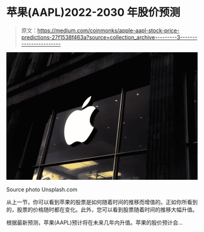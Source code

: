 # 苹果(AAPL)2022-2030 年股价预测

> 原文：<https://medium.com/coinmonks/apple-aapl-stock-price-predictions-27f1538f463a?source=collection_archive---------3----------------------->

![](img/3c5fe1c0295f9c6a155646fa6c090101.png)

Source photo Unsplash.com

从上一节，你可以看到苹果的股票是如何随着时间的推移而增值的。正如你所看到的，股票的价格随时都在变化。此外，您可以看到股票随着时间的推移大幅升值。

根据最新预测，苹果(AAPL)预计将在未来几年内升值。苹果的股价预计会…